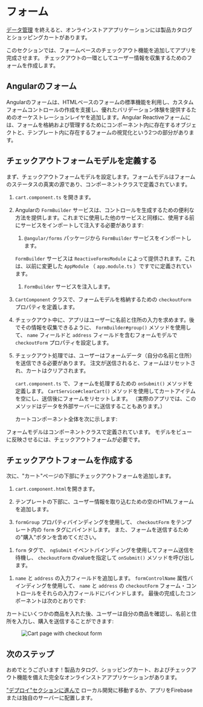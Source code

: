 # フォーム

[データ管理](start/data "Getting Started: Managing Data") を終えると、オンラインストアアプリケーションには製品カタログとショッピングカートがあります。

このセクションでは、フォームベースのチェックアウト機能を追加してアプリを完成させます。 チェックアウトの一環としてユーザー情報を収集するためのフォームを作成します。

## Angularのフォーム

Angularのフォームは、HTMLベースのフォームの標準機能を利用し、カスタムフォームコントロールの作成を支援し、優れたバリデーション体験を提供するためのオーケストレーションレイヤを追加します。Angular Reactiveフォームには、フォームを格納および管理するためにコンポーネント内に存在するオブジェクトと、テンプレート内に存在するフォームの視覚化という2つの部分があります。

## チェックアウトフォームモデルを定義する

まず、チェックアウトフォームモデルを設定します。フォームモデルはフォームのステータスの真実の源であり、コンポーネントクラスで定義されています。

1. `cart.component.ts` を開きます。

1. Angularの `FormBuilder` サービスは、コントロールを生成するための便利な方法を提供します。これまでに使用した他のサービスと同様に、使用する前にサービスをインポートして注入する必要があります:

    1. `@angular/forms` パッケージから `FormBuilder` サービスをインポートします。

      <code-example header="src/app/cart/cart.component.ts" path="getting-started/src/app/cart/cart.component.ts" region="imports">
      </code-example>

      `FormBuilder` サービスは `ReactiveFormsModule` によって提供されます。これは、以前に変更した `AppModule` （ `app.module.ts` ）ですでに定義されています。

    1. `FormBuilder` サービスを注入します。 

      <code-example header="src/app/cart/cart.component.ts" path="getting-started/src/app/cart/cart.component.ts" region="inject-form-builder">
      </code-example>

1. `CartComponent` クラスで、フォームモデルを格納するための `checkoutForm` プロパティを定義します。

    <code-example header="src/app/cart/cart.component.ts" path="getting-started/src/app/cart/cart.component.ts" region="checkout-form">
    </code-example>

1. チェックアウト中に、アプリはユーザーに名前と住所の入力を求めます。後でその情報を収集できるように、 `FormBuilder#group()` メソッドを使用して、 `name` フィールドと `address` フィールドを含むフォームモデルで `checkoutForm` プロパティを設定します。

    <code-example header="src/app/cart/cart.component.ts" path="getting-started/src/app/cart/cart.component.ts" region="checkout-form-group"></code-example>

1. チェックアウト処理では、ユーザーはフォームデータ（自分の名前と住所）を送信できる必要があります。 注文が送信されると、フォームはリセットされ、カートはクリアされます。

    `cart.component.ts` で、フォームを処理するための `onSubmit()` メソッドを定義します。 `CartService#clearCart()` メソッドを使用してカートアイテムを空にし、送信後にフォームをリセットします。 （実際のアプリでは、このメソッドはデータを外部サーバーに送信することもあります。）

    カートコンポーネント全体を次に示します:

    <code-example header="src/app/cart/cart.component.ts" path="getting-started/src/app/cart/cart.component.ts">
    </code-example>

フォームモデルはコンポーネントクラスで定義されています。 モデルをビューに反映させるには、チェックアウトフォームが必要です。

## チェックアウトフォームを作成する

次に、"カート"ページの下部にチェックアウトフォームを追加します。

1. `cart.component.html`を開きます。

1. テンプレートの下部に、ユーザー情報を取り込むための空のHTMLフォームを追加します。

1. `formGroup` プロパティバインディングを使用して、 `checkoutForm` をテンプレート内の `form` タグにバインドします。 また、フォームを送信するための"購入"ボタンを含めてください。

  <code-example header="src/app/cart/cart.component.html" path="getting-started/src/app/cart/cart.component.3.html" region="checkout-form">
  </code-example>

1. `form` タグで、 `ngSubmit` イベントバインディングを使用してフォーム送信を待機し、 `checkoutForm` のvalueを指定して `onSubmit()` メソッドを呼び出します。

  <code-example path="getting-started/src/app/cart/cart.component.html" region="checkout-form-1">
  </code-example>

1. `name` と `address` の入力フィールドを追加します。 `formControlName` 属性バインディングを使用して、 `name` と `address` の `checkoutForm` フォーム・コントロールをそれらの入力フィールドにバインドします。 最後の完成したコンポーネントは次のとおりです:

  <code-example path="getting-started/src/app/cart/cart.component.html" region="checkout-form-2">
  </code-example>

カートにいくつかの商品を入れた後、ユーザーは自分の商品を確認し、名前と住所を入力し、購入を送信することができます:

<figure>
  <img src='generated/images/guide/start/cart-with-items-and-form.png' alt="Cart page with checkout form">
</figure>


## 次のステップ

おめでとうございます！製品カタログ、ショッピングカート、およびチェックアウト機能を備えた完全なオンラインストアアプリケーションがあります。

["デプロイ"セクションに進んで](start/deployment "Getting Started: Deployment") ローカル開発に移動するか、アプリをFirebaseまたは独自のサーバーに配置します。
